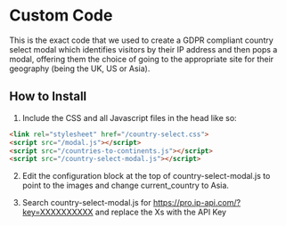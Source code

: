 # Custom Code

This is the exact code that we used to create a GDPR compliant country select modal which identifies visitors by their IP address and then pops a modal, offering them the choice of going to the appropriate site for their geography (being the UK, US or Asia).

## How to Install

1. Include the CSS and all Javascript files in the head like so:
```html
<link rel="stylesheet" href="/country-select.css">
<script src="/modal.js"></script>
<script src="/countries-to-continents.js"></script>
<script src="/country-select-modal.js"></script>
```

2. Edit the configuration block at the top of country-select-modal.js to point to the images and change current_country to Asia.

3. Search country-select-modal.js for https://pro.ip-api.com/?key=XXXXXXXXXX and replace the Xs with the API Key